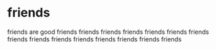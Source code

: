 # friends
friends are good
friends
friends
friends
friends
friends
friends
friends
friends
friends
friends
friends
friends
friends
friends
friends
